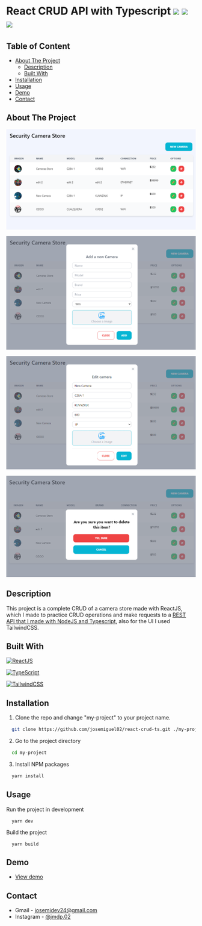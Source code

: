 # React CRUD API with Typescript <img src='https://emojis.slackmojis.com/emojis/images/1643514155/1161/react.png?1643514155' height='25'> <img src='https://emojis.slackmojis.com/emojis/images/1643514173/1383/typescript.png?1643514173' height='25'> <img src='https://emojis.slackmojis.com/emojis/images/1643515045/10754/tailwindcss.png?1643515045' height='25'>

## Table of Content

- [About The Project](#about-the-project)
  - [Description](#description)
  - [Built With](#built-with)
- [Installation](#installation)
- [Usage](#usage)
- [Demo](#demo)
- [Contact](#contact)

## About The Project

![preview](demo/preview.png)

![add-preview](demo/add-preview.png)

![edit-preview](demo/edit-preview.png)

![delete-preview](demo/delete-preview.png)

## Description

This project is a complete CRUD of a camera store made with ReactJS, which I made to practice CRUD operations and make requests to a [REST API that I made with NodeJS and Typescript](https://github.com/josemiguel02/nodejs-express-ts-mongodb), also for the UI I used TailwindCSS.

## Built With

[![ReactJS](https://img.shields.io/badge/React.js-20232A?style=for-the-badge&logo=react&logoColor=61DAFB)](https://reactjs.org)

[![TypeScript](https://img.shields.io/badge/TypeScript-007ACC?style=for-the-badge&logo=typescript&logoColor=white)](https://www.typescriptlang.org)

[![TailwindCSS](https://img.shields.io/badge/Tailwind_CSS-38B2AC?style=for-the-badge&logo=tailwind-css&logoColor=white)](https://tailwindcss.com)

## Installation

1. Clone the repo and change "my-project" to your project name.

```sh
  git clone https://github.com/josemiguel02/react-crud-ts.git ./my-project
```

2. Go to the project directory

```sh
  cd my-project
```

3. Install NPM packages

```sh
  yarn install
```

## Usage

Run the project in development

```npm
  yarn dev
```

Build the project

```npm
  yarn build
```

## Demo

- [View demo](https://cameras-store.onrender.com)

## Contact

- Gmail - [josemidev24@gmail.com](mailto:josemidev24@gmail.com)
- Instagram - [@jmdp.02](https://www.instagram.com/jmdp.02)
